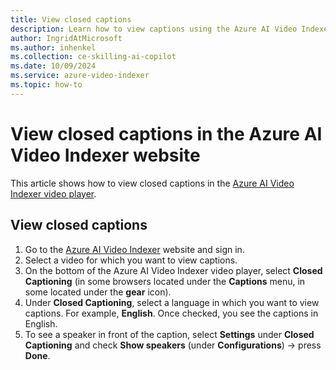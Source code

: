 ```yaml
---
title: View closed captions
description: Learn how to view captions using the Azure AI Video Indexer website.
author: IngridAtMicrosoft
ms.author: inhenkel
ms.collection: ce-skilling-ai-copilot
ms.date: 10/09/2024
ms.service: azure-video-indexer
ms.topic: how-to
---
```


# View closed captions in the Azure AI Video Indexer website

This article shows how to view closed captions in the [Azure AI Video Indexer video player](https://www.videoindexer.ai).

## View closed captions

1. Go to the [Azure AI Video Indexer](https://www.videoindexer.ai/) website and sign in.
1. Select a video for which you want to view captions.
1. On the bottom of the Azure AI Video Indexer video player, select **Closed Captioning** (in some browsers located under the **Captions** menu, in some located under the **gear** icon).
1. Under **Closed Captioning**, select a language in which you want to view captions. For example, **English**. Once checked, you see the captions in English.
1. To see a speaker in front of the caption, select **Settings** under **Closed Captioning** and check **Show speakers** (under **Configurations**) -> press **Done**.
